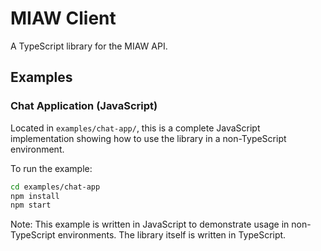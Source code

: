 # MIAW Client

A TypeScript library for the MIAW API.

## Examples

### Chat Application (JavaScript)
Located in `examples/chat-app/`, this is a complete JavaScript implementation showing how to use the library in a non-TypeScript environment.

To run the example:
```bash
cd examples/chat-app
npm install
npm start
```

Note: This example is written in JavaScript to demonstrate usage in non-TypeScript environments. The library itself is written in TypeScript.